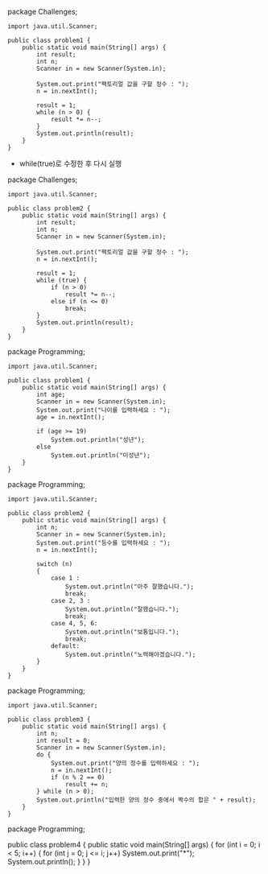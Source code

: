package Challenges;

	import java.util.Scanner;

	public class problem1 {
	    public static void main(String[] args) {
	        int result;
	        int n;
	        Scanner in = new Scanner(System.in);

	        System.out.print("팩토리얼 값을 구할 정수 : ");
	        n = in.nextInt();

	        result = 1;
	        while (n > 0) {
	            result *= n--;
	        }
	        System.out.println(result);
	    }
	}
 
- while(true)로 수정한 후 다시 실행

 package Challenges;

	import java.util.Scanner;

	public class problem2 {
	    public static void main(String[] args) {
	        int result;
	        int n;
	        Scanner in = new Scanner(System.in);

	        System.out.print("팩토리얼 값을 구할 정수 : ");
	        n = in.nextInt();

	        result = 1;
	        while (true) {
	            if (n > 0)
	                result *= n--;
	            else if (n <= 0)
	                break;
	        }
	        System.out.println(result);
	    }
	}

 package Programming;

	import java.util.Scanner;

	public class problem1 {
	    public static void main(String[] args) {
	        int age;
	        Scanner in = new Scanner(System.in);
	        System.out.print("나이를 입력하세요 : ");
	        age = in.nextInt();

	        if (age >= 19)
	            System.out.println("성년");
	        else
	            System.out.println("미성년");
	    }
	}

 package Programming;

	import java.util.Scanner;

    public class problem2 {
	    public static void main(String[] args) {
	        int n;
	        Scanner in = new Scanner(System.in);
	        System.out.print("등수를 입력하세요 : ");
	        n = in.nextInt();

	        switch (n)
	        {
	            case 1 :
	                System.out.println("아주 잘했습니다.");
	                break;
	            case 2, 3 :
	                System.out.println("잘했습니다.");
	                break;
	            case 4, 5, 6:
	                System.out.println("보통입니다.");
	                break;
	            default:
	                System.out.println("노력해야겠습니다.");
	        }
	    }
	}

 package Programming;

	import java.util.Scanner;

	public class problem3 {
	    public static void main(String[] args) {
	        int n;
	        int result = 0;
	        Scanner in = new Scanner(System.in);
	        do {
	            System.out.print("양의 정수를 입력하세요 : ");
	            n = in.nextInt();
	            if (n % 2 == 0)
	                result += n;
	        } while (n > 0);
	        System.out.println("입력한 양의 정수 중에서 짝수의 합은 " + result);
	    }
	}

 package Programming;

public class problem4 {
	    public static void main(String[] args) {
	        for (int i = 0; i < 5; i++) {
	            for (int j = 0; j <= i; j++)
	                System.out.print("*");
	            System.out.println();
	        }
	    }
	}
